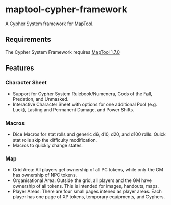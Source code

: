 # maptool-cypher-framework
A Cypher System framework for [MapTool](https://www.rptools.net).

## Requirements

The Cypher System Framework requires [MapTool 1.7.0](https://github.com/RPTools/maptool/releases/tag/1.7.0)

## Features

### Character Sheet

- Support for Cypher System Rulebook/Numenera, Gods of the Fall, Predation, and Unmasked.
- Interactive Character Sheet with options for one additional Pool (e.g. Luck), Lasting and Permanent Damage, and Power Shifts.

### Macros

- Dice Macros for stat rolls and generic d6, d10, d20, and d100 rolls. Quick stat rolls skip the difficulty modification.
- Macros to quickly change states.

### Map

- Grid Area: All players get ownership of all PC tokens, while only the GM has ownership of NPC tokens.
- Organisational Area: Outside the grid, all players and the GM have ownership of all tokens. This is intended for images, handouts, maps.
- Player Areas: There are four small pages intened as player areas. Each player has one page of XP tokens, temporary equipments, and Cyphers.
